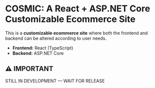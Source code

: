 # COSMIC: A React + ASP.NET Core Customizable Ecommerce Site

This is a **customizable ecommerce site** where both the frontend and backend can be altered according to user needs.  

- **Frontend:** React (TypeScript)  
- **Backend:** ASP.NET Core  




## ⚠️ IMPORTANT 

STILL IN DEVELOPMENT — WAIT FOR RELEASE


